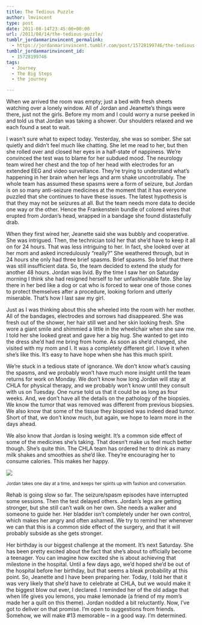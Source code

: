 ```yaml
---
title: The Tedious Puzzle
author: lmvincent
type: post
date: 2011-08-14T23:45:00+00:00
url: /2011/08/14/the-tedious-puzzle/
tumblr_jordanmarinvincent_permalink:
  - https://jordanmarinvincent.tumblr.com/post/15728199746/the-tedious-puzzle
tumblr_jordanmarinvincent_id:
  - 15728199746
tags:
  - Journey
  - The Big Steps
  - the journey

---
```

When we arrived the room was empty; just a bed with fresh sheets watching over a lonely window. All of Jordan and Jeanette’s things were there, just not the girls. Before my mom and I could worry a nurse peeked in and told us that Jordan was taking a shower. Our shoulders relaxed and we each found a seat to wait.<!--more-->

I wasn’t sure what to expect today. Yesterday, she was so somber. She sat quietly and didn’t feel much like chatting. She let me read to her, but then she rolled over and closed her eyes in a half-state of nappiness. We’re convinced the test was to blame for her subdued mood. The neurology team wired her chest and the top of her head with electrodes for an extended EEG and video surveillance. They’re trying to understand what’s happening in her brain when her legs and arm shake uncontrollably. The whole team has assumed these spasms were a form of seizure, but Jordan is on so many anti-seizure medicines at the moment that it has everyone puzzled that she continues to have these issues. The latest hypothesis is that they may not be seizures at all. But the team needs more data to decide one way or the other. Hence the Frankenstein bundle of colored wires that erupted from Jordan’s head, wrapped in a bandage she found distastefully drab.

When they first wired her, Jeanette said she was bubbly and cooperative. She was intrigued. Then, the technician told her that she’d have to keep it all on for 24 hours. That was less intriguing to her. In fact, she looked over at her mom and asked incredulously “really?” She weathered through, but in 24 hours she only had three brief spasms. Brief spasms. So brief that there was still insufficient data. So, the team decided to extend the study for another 48 hours. Jordan was livid. By the time I saw her on Saturday morning I think she had resigned herself to her unfashionable fate. She lay there in her bed like a dog or cat who is forced to wear one of those cones to protect themselves after a procedure, looking forlorn and utterly miserable. That’s how I last saw my girl.

Just as I was thinking about this she wheeled into the room with her mother. All of the bandages, electrodes and sorrows had disappeared. She was fresh out of the shower, her hair still wet and her skin looking fresh. She wore a giant smile and shimmied a little in the wheelchair when she saw me. I told her she looked great and gave her a big hug. She wanted to get into the dress she’d had me bring from home. As soon as she’d changed, she visited with my mom and I. It was a completely different girl. I love it when she’s like this. It’s easy to have hope when she has this much spirit.

We’re stuck in a tedious state of ignorance. We don’t know what’s causing the spasms, and we probably won’t have much more insight until the team returns for work on Monday. We don’t know how long Jordan will stay at CHLA for physical therapy, and we probably won’t know until they consult with us on Tuesday. One nurse told us that it could be as long as four weeks. And, we don’t have all the details on the pathology of the biopsies. We know the tumor that was removed was different from previous biopsies. We also know that some of the tissue they biopsied was indeed dead tumor. Short of that, we don’t know much, but again, we hope to learn more in the days ahead.

We also know that Jordan is losing weight. It’s a common side effect of some of the medicines she’s taking. That doesn’t make us feel much better though. She’s quite thin. The CHLA team has ordered her to drink as many milk shakes and smoothies as she’d like. They’re encouraging her to consume calories. This makes her happy.

![][1] 

<small>Jordan takes one day at a time, and keeps her spirits up with fashion and conversation.</small>

Rehab is going slow so far. The seizure/spasm episodes have interrupted some sessions. Then the test delayed others. Jordan’s legs are getting stronger, but she still can’t walk on her own. She needs a walker and someone to guide her. Her bladder isn’t completely under her own control, which makes her angry and often ashamed. We try to remind her whenever we can that this is a common side effect of the surgery, and that it will probably subside as she gets stronger.

Her birthday is our biggest challenge at the moment. It’s next Saturday. She has been pretty excited about the fact that she’s about to officially become a teenager. You can imagine how excited she is about achieving that milestone in the hospital. Until a few days ago, we’d hoped she’d be out of the hospital before her birthday, but that seems a bleak probability at this point. So, Jeanette and I have been preparing her. Today, I told her that it was very likely that she’d have to celebrate at CHLA, but we would make it the biggest blow out ever, I declared. I reminded her of the old adage that when life gives you lemons, you make lemonade (a friend of my mom’s made her a quilt on this theme). Jordan nodded a bit reluctantly. Now, I’ve got to deliver on that promise. I’m open to suggestions from friends. Somehow, we will make #13 memorable – in a good way. I’m determined.

<div class="blogger-post-footer">
  <img loading="lazy" src="https://blogger.googleusercontent.com/tracker/9039099668816362935-6767815322457942749?l=jordansjourney2.blogspot.com" alt="" width="1" height="1" />
</div>

 [1]: https://media.tumblr.com/tumblr_lyud5eWEKf1r5aaue.jpg